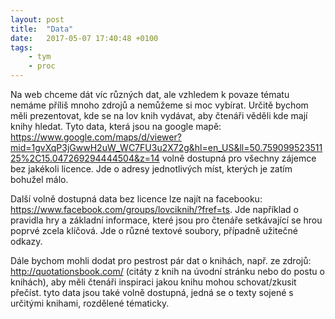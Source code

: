 ```yaml
---
layout: post
title:  "Data"
date:   2017-05-07 17:40:48 +0100
tags: 
    - tym
    - proc
---
```

Na web chceme dát víc různých dat, ale vzhledem k povaze tématu nemáme příliš mnoho zdrojů a nemůžeme si moc vybírat. Určitě bychom měli prezentovat, kde se na lov knih vydávat, aby čtenáři věděli kde mají knihy hledat. Tyto data, která jsou na google mapě:
https://www.google.com/maps/d/viewer?mid=1gvXqP3jGwwH2uW_WC7FU3u2X72g&hl=en_US&ll=50.75909952351125%2C15.047269294444504&z=14 volně dostupná pro všechny zájemce bez jakékoli licence. Jde o adresy jednotlivých míst, kterých je zatím bohužel málo.

Další volně dostupná data bez licence lze najít na facebooku: https://www.facebook.com/groups/lovciknih/?fref=ts. Jde například o pravidla hry a základní informace, které jsou pro čtenáře setkávající se hrou poprvé zcela klíčová. Jde o různé textové soubory, případně užitečné odkazy.

Dále bychom mohli dodat pro pestrost pár dat o knihách, např. ze zdrojů: http://quotationsbook.com/ (citáty z knih na úvodní stránku nebo do postu o knihách), aby měli čtenáři inspiraci jakou knihu mohou schovat/zkusit přečíst. tyto data jsou také volně dostupná, jedná se o texty sojené s určitými knihami, rozdělené tématicky.